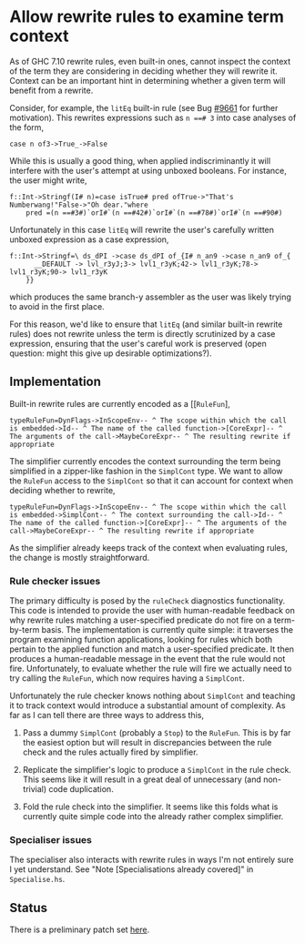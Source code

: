 # Allow rewrite rules to examine term context


As of GHC 7.10 rewrite rules, even built-in ones, cannot inspect the context of the term they are considering in deciding whether they will rewrite it. Context can be an important hint in determining whether a given term will benefit from a rewrite.


Consider, for example, the `litEq` built-in rule (see Bug [\#9661](https://gitlab.haskell.org//ghc/ghc/issues/9661) for further motivation). This rewrites expressions such as `n ==# 3` into case analyses of the form,

```
case n of3->True_->False
```


While this is usually a good thing, when applied indiscriminantly it will interfere with the user's attempt at using unboxed booleans. For instance,
the user might write,

```
f::Int->Stringf(I# n)=case isTrue# pred ofTrue->"That's Numberwang!"False->"Oh dear."where
    pred =(n ==#3#)`orI#`(n ==#42#)`orI#`(n ==#78#)`orI#`(n ==#90#)
```


Unfortunately in this case `litEq` will rewrite the user's carefully written unboxed expression as a case expression,

```
f::Int->Stringf=\ ds_dPI ->case ds_dPI of_{I# n_an9 ->case n_an9 of_{
      __DEFAULT -> lvl_r3yJ;3-> lvl1_r3yK;42-> lvl1_r3yK;78-> lvl1_r3yK;90-> lvl1_r3yK
    }}
```


which produces the same branch-y assembler as the user was likely trying to avoid in the first place.


For this reason, we'd like to ensure that `litEq` (and similar built-in rewrite rules) does not rewrite unless the term is directly scrutinized by a case expression, ensuring that the user's careful work is preserved (open question: might this give up desirable optimizations?).

## Implementation


Built-in rewrite rules are currently encoded as a \[\[`RuleFun`\],

```
typeRuleFun=DynFlags->InScopeEnv-- ^ The scope within which the call is embedded->Id-- ^ The name of the called function->[CoreExpr]-- ^ The arguments of the call->MaybeCoreExpr-- ^ The resulting rewrite if appropriate
```


The simplifier currently encodes the context surrounding the term being simplified in a zipper-like fashion in the `SimplCont` type. We want to allow the `RuleFun` access to the `SimplCont` so that it can account for context when deciding whether to rewrite,

```
typeRuleFun=DynFlags->InScopeEnv-- ^ The scope within which the call is embedded->SimplCont-- ^ The context surrounding the call->Id-- ^ The name of the called function->[CoreExpr]-- ^ The arguments of the call->MaybeCoreExpr-- ^ The resulting rewrite if appropriate
```


As the simplifier already keeps track of the context when evaluating rules, the change is mostly straightforward.

### Rule checker issues


The primary difficulty is posed by the `ruleCheck` diagnostics functionality. This code is intended to provide the user with human-readable feedback on why rewrite rules matching a user-specified predicate do not fire on a term-by-term basis. The implementation is currently quite simple: it traverses the program examining function applications, looking for rules which both pertain to the applied function and match a user-specified predicate. It then produces a human-readable message in the event that the rule would not fire. Unfortunately, to evaluate whether the rule will fire we actually need to try calling the `RuleFun`, which now requires having a `SimplCont`.


Unfortunately the rule checker knows nothing about `SimplCont` and teaching it to track context would introduce a substantial amount of complexity. As far as I can tell there are three ways to address this,

1. Pass a dummy `SimplCont` (probably a `Stop`) to the `RuleFun`. This
  is by far the easiest option but will result in discrepancies
  between the rule check and the rules actually fired by simplifier.

1. Replicate the simplifier's logic to produce a `SimplCont` in the
  rule check. This seems like it will result in a great deal of
  unnecessary (and non-trivial) code duplication.

1. Fold the rule check into the simplifier. It seems like this folds
  what is currently quite simple code into the already rather complex
  simplifier.

### Specialiser issues


The specialiser also interacts with rewrite rules in ways I'm not entirely sure I yet understand. See "Note \[Specialisations already covered\]" in `Specialise.hs`.

## Status


There is a preliminary patch set [ here](https://github.com/bgamari/ghc/tree/wip/rule-context).
